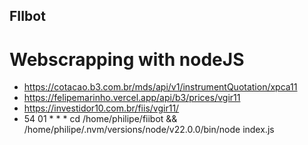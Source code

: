 ## FIIbot

# Webscrapping with nodeJS


- https://cotacao.b3.com.br/mds/api/v1/instrumentQuotation/xpca11
- https://felipemarinho.vercel.app/api/b3/prices/vgir11
- https://investidor10.com.br/fiis/vgir11/
- 54 01 * * * cd /home/philipe/fiibot && /home/philipe/.nvm/versions/node/v22.0.0/bin/node index.js